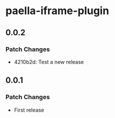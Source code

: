 # paella-iframe-plugin

## 0.0.2

### Patch Changes

- 4210b2d: Test a new release

## 0.0.1

### Patch Changes

- First release
